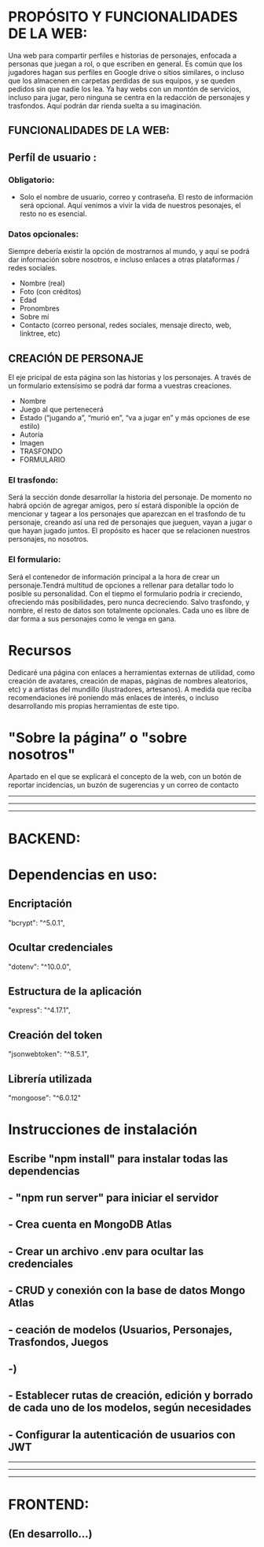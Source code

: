 # PROPÓSITO Y FUNCIONALIDADES DE LA WEB:

Una web para compartir perfiles e historias de personajes, enfocada a personas que juegan a rol, o que escriben en general. Es común que los jugadores hagan sus perfiles en Google drive o sitios similares, o incluso que los almacenen en carpetas perdidas de sus equipos, y se queden pedidos sin que nadie los lea. Ya hay webs con un montón de servicios, incluso para jugar, pero ninguna se centra en la redacción de personajes y trasfondos. Aquí podrán dar rienda suelta a su imaginación.

## FUNCIONALIDADES DE LA WEB:

## Perfíl de usuario :

### Obligatorio:

- Solo el nombre de usuario, correo y contraseña. El resto de información será opcional. Aquí venimos a vivir la vida de nuestros pesonajes, el resto no es esencial.

### Datos opcionales:

Siempre debería existir la opción de mostrarnos al mundo, y aquí se podrá dar información sobre nosotros, e incluso enlaces a otras plataformas / redes sociales.

- Nombre (real)
- Foto (con créditos)
- Edad
- Pronombres
- Sobre mí
- Contacto (correo personal, redes sociales, mensaje directo, web, linktree, etc)

## CREACIÓN DE PERSONAJE
El eje pricipal de esta página son las historias y los personajes. A través de un formulario extensísimo se podrá dar forma a vuestras creaciones.

- Nombre
- Juego al que pertenecerá
- Estado (“jugando a”, “murió en”, “va a jugar en” y más opciones de ese estilo)
- Autoría
- Imagen
- TRASFONDO
- FORMULARIO

### El trasfondo:

Será la sección donde desarrollar la historia del personaje. De momento no habrá opción de agregar amigos, pero sí estará disponible la opción de mencionar y tagear a los personajes  que aparezcan en el trasfondo de tu personaje, creando así una red de personajes que jueguen, vayan a jugar o que hayan jugado juntos.  El propósito es hacer que se relacionen nuestros personajes, no nosotros.

### El formulario:

Será el contenedor de información principal a la hora de crear un personaje.Tendrá multitud de opciones a rellenar para detallar todo lo posible su personalidad. Con el tiepmo el formulario podría ir creciendo, ofreciendo más posibilidades, pero nunca decreciendo. Salvo trasfondo, y nombre, el resto de datos son totalmente opcionales. Cada uno es libre de dar forma a sus personajes como le venga en gana.

# Recursos

Dedicaré una página con enlaces a herramientas externas de utilidad, como creación de avatares, creación de mapas, páginas de nombres aleatorios, etc) y a artistas del mundillo (ilustradores, artesanos). A medida que reciba recomendaciones iré poniendo más enlaces de interés, o incluso desarrollando mis propias herramientas de este tipo.

# "Sobre la página” o "sobre nosotros"

Apartado en el que se explicará el concepto de la web, con un botón de reportar incidencias, un  buzón de sugerencias y un correo de  contacto 

---
---
---

# BACKEND:


# Dependencias en uso:

## Encriptación
"bcrypt": "^5.0.1",

## Ocultar credenciales
 "dotenv": "^10.0.0",

## Estructura de la aplicación
"express": "^4.17.1",

## Creación del token
 "jsonwebtoken": "^8.5.1",

## Librería utilizada
"mongoose": "^6.0.12"

# Instrucciones de instalación
## Escribe "npm install" para instalar todas las dependencias

## - "npm run server" para iniciar el servidor
## - Crea cuenta en MongoDB Atlas
## - Crear un archivo .env para ocultar las credenciales
## - CRUD y conexión con la base de datos Mongo Atlas
## - ceación de modelos (Usuarios, Personajes, Trasfondos, Juegos
## -)
## - Establecer rutas de creación, edición y borrado de cada uno de los modelos, según necesidades
## - Configurar la autenticación de usuarios con JWT
---
---
---
# FRONTEND:
 ## (En desarrollo...)

